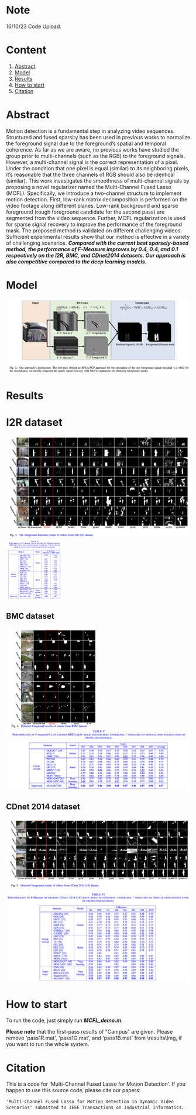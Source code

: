 # Note

16/10/23 Code Upload.

# Content

1. [Abstract](#Abstract)
2. [Model](#Model)
3. [Results](#Data)
4. [How to start](#How-to-start)
5. [Citation](#Citation)

# Abstract

Motion detection is a fundamental step in analyzing video sequences. Structured and fused sparsity has been used in previous works to normalize the foreground signal due to the foreground’s spatial and temporal coherence. As far as we are aware, no previous works have studied the group prior to multi-channels (such as the RGB) to the foreground signals. However, a multi-channel signal is the correct representation of a pixel. Under the condition that one pixel is equal (similar) to its neighboring pixels, it’s reasonable that the three channels of RGB should also be identical (similar). This work investigates the smoothness of multi-channel signals by proposing a novel regularizer named the Multi-Channel Fused Lasso (MCFL). Specifically, we introduce a two-channel structure to implement motion detection. First, low-rank matrix decomposition is performed on the video footage along different planes. Low-rank background and sparse foreground (rough foreground candidate for the second pass) are segmented from the video sequence. Further, MCFL regularization is used for sparse signal recovery to improve the performance of the foreground mask. The proposed method is validated on different challenging videos. Sufficient experimental results show that our method is effective in a variety of challenging scenarios. ***Compared with the current best sparsely-based method, the performance of F-Measure improves by 0.4, 0.4, and 0.1 respectively on the I2R, BMC, and CDnet2014 datasets. Our approach is also competitive compared to the deep learning models.***

# Model

<img src="/imgs/image-20231016134541497.png" alt="image-20231016134541497"/>

# Results

# I2R dataset

<img src="/imgs/image-20231016134114919.png" alt="image-20231016134114919"/>

<img src="/imgs/image-20231016134149628.png" alt="image-20231016134149628" width="30%" height="30%" />

## BMC dataset

<img src="/imgs/image-20231016134245624.png" alt="image-20231016134245624" width="50%" height="50%"/>

<img src="/imgs/image-20231016134309288.png" alt="image-20231016134309288"/>

## CDnet 2014 dataset

<img src="/imgs/image-20231016134355450.png" alt="image-20231016134355450"/>

<img src="/imgs/image-20231016134430098.png" alt="image-20231016134430098"/>

# How to start

To run the code, just simply run ***MCFL_demo.m***.

**Please note** that the first-pass results of "Campus" are given. Please remove 'pass1R.mat', 'pass1G.mat', and 'pass1B.mat' from \results\Img\, if you want to run the whole system.

# Citation

This is a code for 'Multi-Channel Fused Lasso for Motion Detection'. 
If you happen to use this source code, please cite our papers:
```
'Multi-Channel Fused Lasso for Motion Detection in Dynamic Video Scenarios' submitted to IEEE Transactions on Industrial Informatics.
```
